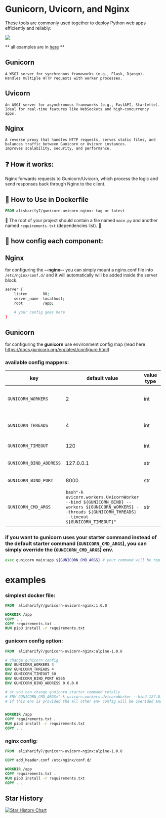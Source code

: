 # Gunicorn, Uvicorn, and Nginx

These tools are commonly used together to deploy Python web apps efficiently and reliably:

<img src="https://raw.githubusercontent.com/free-programmers/gunicorn-uvicorn-nginx/refs/heads/main/docs/flow.png">

 ** all examples are in <a href="https://github.com/free-programmers/gunicorn-uvicorn-nginx/tree/main/example">here</a> **

## Gunicorn
    A WSGI server for synchronous frameworks (e.g., Flask, Django).
    Handles multiple HTTP requests with worker processes.

## Uvicorn
    An ASGI server for asynchronous frameworks (e.g., FastAPI, Starlette).
    Ideal for real-time features like WebSockets and high-concurrency apps.

## Nginx
    A reverse proxy that handles HTTP requests, serves static files, and balances traffic between Gunicorn or Uvicorn instances.
    Improves scalability, security, and performance.

## ❓ How it works:
Nginx forwards requests to Gunicorn/Uvicorn, which process the logic and send responses back through Nginx to the client.


## 🚧 How to Use in Dockerfile
```dockerfile
FROM alisharify7/gunicorn-uvicorn-nginx: tag or latest
```

🛑 The root of your project should contain a file named `main.py` and another named `requirements.txt` (dependencies list). 🛑 


## 🔨 how config each component:

## Nginx
for configuring the **--nginx--** you can simply mount a nginx.conf file into ```/etc/nginx/conf.d/``` and it will
automatically will be added inside the server block.

```bash
server {
    listen       80;
    server_name  localhost;
    root         /app;
    
    # your config goes here
}
```
## Gunicorn 
for configuring the **gunicorn** use environment config map (read here https://docs.gunicorn.org/en/latest/configure.html)
### available config mappers: 

| key                     | default value                                                                                                                                               | value type | description                                 |
|-------------------------|-------------------------------------------------------------------------------------------------------------------------------------------------------------|------------|---------------------------------------------|
| `GUNICORN_WORKERS`      | 2                                                                                                                                                           | int        | number of the gunicorn worker               |
| `GUNICORN_THREADS`      | 4                                                                                                                                                           | int        | number of the gunicorn threads              |
| `GUNICORN_TIMEOUT`      | 120                                                                                                                                                         | int        | gunicorn timeout                            | 
| `GUNICORN_BIND_ADDRESS` | 127.0.0.1                                                                                                                                                   | str        | gunicorn bind address                       | 
| `GUNICORN_BIND_PORT`    | 8000                                                                                                                                                        | str        | gunicorn bind port                          | 
| `GUNICORN_CMD_ARGS`     | ```bash"-k uvicorn.workers.UvicornWorker --bind ${GUNICORN_BIND} --workers ${GUNICORN_WORKERS} --threads ${GUNICORN_THREADS} --timeout ${GUNICORN_TIMEOUT}"``` | str        | arg command that gunicorn takes for running | 

### if you want to gunicorn uses your starter command instead of the default starter command (``GUNICORN_CMD_ARGS``), you can simply override the (``GUNICORN_CMD_ARGS``) env. 
```bash
exec gunicorn main:app ${GUNICORN_CMD_ARGS} # your command will be replaced here
```

# examples

### simplest docker file:
```dockerfile
FROM  alisharify7/gunicorn-uvicorn-nginx:1.0.0

WORKDIR /app
COPY . .
COPY requirements.txt .
RUN pip3 install -r requirements.txt
```

### gunicorn config option:
```dockerfile
FROM  alisharify7/gunicorn-uvicorn-nginx:alpine-1.0.0

# change gunicorn config
ENV GUNICORN_WORKERS 4
ENV GUNICORN_THREADS 4
ENV GUNICORN_TIMEOUT 60
ENV GUNICORN_BIND_PORT 6565
ENV GUNICORN_BIND_ADDRESS 0.0.0.0

# or you can change gunicorn starter command totally
# ENV GUNICORN_CMD_ARGS="-k uvicorn.workers.UvicornWorker --bind 127.0.0.1 --workers 2 --threads 2 --timeout 55 --log-level=info"
# if this env is provided the all other env config will be overided and ignored


WORKDIR /app
COPY requirements.txt .
RUN pip3 install -r requirements.txt
COPY . .
```
### nginx config:
```dockerfile
FROM  alisharify7/gunicorn-uvicorn-nginx:alpine-1.0.0

COPY add_header.conf /etc/nginx/conf.d/

WORKDIR /app
COPY requirements.txt .
RUN pip3 install -r requirements.txt
COPY . .
```



## Star History

[![Star History Chart](https://api.star-history.com/svg?repos=alisharify7/gunicorn-uvicorn-nginx&type=Date)](https://star-history.com/#alisharify7/gunicorn-uvicorn-nginx&Date)


